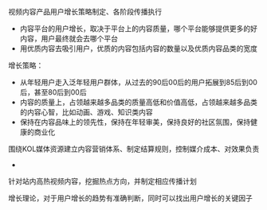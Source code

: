 
视频内容产品用户增长策略制定、各阶段传播执行

- 内容平台的用户增长，取决于平台上的内容质量，哪个平台能够提供更多的好内容，用户最终就会去哪个平台
- 用优质内容去吸引用户，优质的内容包括内容的数量以及优质内容品类的宽度


增长策略：

- 从年轻用户走入泛年轻用户群体，从过去的90后00后的用户拓展到85后到00后，甚至80后到00后
- 内容的质量上，占领越来越多品类的质量高低和价值高低，占领越来越多品类的内容心智，比如动画、游戏、知识类内容
- 保持在内容品味上的领先性，保持在年轻审美，保持良好的社区氛围，保持健康的商业化



围绕KOL媒体资源建立内容营销体系、制定结算规则，控制媒介成本、对效果负责

- 

针对站内高热视频内容，挖掘热点方向，并制定相应传播计划


增长理论，对于用户增长的趋势有准确判断，同时可以找出用户增长的关键因子






